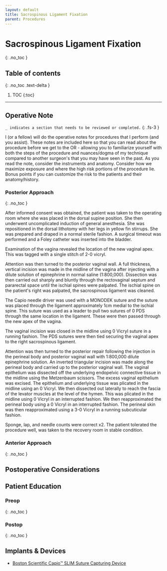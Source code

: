 ```yaml
---
layout: default
title: Sacrospinous Ligament Fixation
parent: Procedures
---
```


# Sacrospinous Ligament Fixation
{: .no_toc }

## Table of contents
{: .no_toc .text-delta }

1. TOC
{:toc}

---

## Operative Note
`_ indicates a section that needs to be reviewed or completed.`
{: .fs-3 }

I (or a fellow) will do the operative notes for procedures that I perform (and you assist). These notes are included here so that you can read about the procedure before we get to the OR - allowing you to familiarize yourself with both the steps of the procedure and nuances/dogma of my technique compared to another surgeon's that you may have seen in the past. As you read the note, consider the instruments and anatomy. Consider how we maximize exposure and where the high risk portions of the procedure lie. Bonus points if you can customize the risk to the patients and their anatomy/history.

### Posterior Approach
{: .no_toc }

After informed consent was obtained, the patient was taken to the operating room where she was placed in the dorsal supine position. She then underwent uncomplicated induction of general anesthesia. She was repositioned in the dorsal lithotomy with her legs in yellow fin stirrups. She was prepared and draped in a normal sterile fashion. A surgical timeout was performed and a Foley catheter was inserted into the bladder. 

Examination of the vagina revealed the location of the new vaginal apex. This was tagged with a single stitch of 2-0 vicryl.

Attention was then turned to the posterior vaginal wall. A full thickness, vertical incision was made in the midline of the vagina after injecting with a dilute solution of epinephrine in normal saline (1:800,000). Dissection was then carried out sharply and bluntly through the rectovaginal septum and pararectal space until the ischial spines were palpated. The ischial spine on the patient's right was palpated, the sacrospinous ligament was cleaned. 

The Capio needle driver was used with a MONODEK suture and the suture was placed through the ligament approximately 1cm medial to the ischial spine. This suture was used as a leader to pull two sutures of 0 PDS through the same location in the ligament. These were then passed through the new apex of the vagina. 

The vaginal incision was closed in the midline using 0 Vicryl suture in a running fashion. The PDS sutures were then tied securing the vaginal apex to the right sacrospinous ligament.

Attention was then turned to the posterior repair following the injection in the perineal body and posterior vaginal wall with 1:800,000 dilute epinephrine solution. An inverted triangular incision was made along the perineal body and carried up to the posterior vaginal wall. The vaginal epithelium was dissected off the underlying endopelvic connective tissue in the midline using the Metzenbaum scissors. The excess vaginal epithelium was excised. The epithelium and underlying tissue was plicated in the midline using an 0 Vicryl. We then dissected out laterally to reach the fascia of the levator muscles at the level of the hymen. This was plicated in the midline using 0 Vicryl in an interrupted fashion. We then reapproximated the perineal body using a 0 Vicryl in an interrupted fashion. The perineal skin was then reapproximated using a 3-0 Vicryl in a running subcuticular fashion.

Sponge, lap, and needle counts were correct x2. The patient tolerated the procedure well, was taken to the recovery room in stable condition. 

### Anterior Approach
{: .no_toc }

## Postoperative Considerations

## Patient Education
### Preop
{: .no_toc }

### Postop
{: .no_toc }

## Implants &amp; Devices
* [Boston Scientific Capio&trade; SLIM Suture Capturing Device](https://www.bostonscientific.com/en-US/products/pelvic-floor-reconstruction/capio-slim.html)